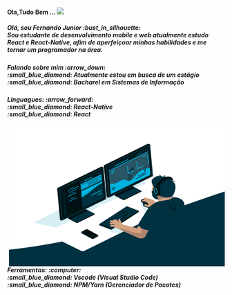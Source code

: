 <h4>Ola,Tudo Bem ... <img src="https://camo.githubusercontent.com/e8e7b06ecf583bc040eb60e44eb5b8e0ecc5421320a92929ce21522dbc34c891/68747470733a2f2f6d656469612e67697068792e636f6d2f6d656469612f6876524a434c467a6361737252346961377a2f67697068792e676966" width="25px" style="max-width:100%;"></h4>
 <h5><i> Olá, sou Fernando Junior :bust_in_silhouette: <br>
 Sou estudante de desenvolvimento mobile e web atualmente estudo React e React-Native, afim de aperfeiçoar minhas habilidades e me tornar um programador na área.  </i></h5></b>

<h5>Falando sobre mim :arrow_down:<br> 
:small_blue_diamond: Atualmente estou em busca de um estágio <br>
:small_blue_diamond: Bacharel em Sistemas de Informação </h5>

<h5>Linguagues: :arrow_forward:<br>
:small_blue_diamond: React-Native <br>
:small_blue_diamond: React
</h5>
<img align="right" alt="GIF" src="https://github.com/Arvindcs/Arvindcs/raw/main/Source/image.gif?raw=true" width="500" height="320" style="max-width:100%;">

<h5>Ferramentas: :computer: <br>
:small_blue_diamond: Vscode (Visual Studio Code) <br>
:small_blue_diamond: NPM/Yarn (Gerenciador de Pacotes) <br>

</h5
